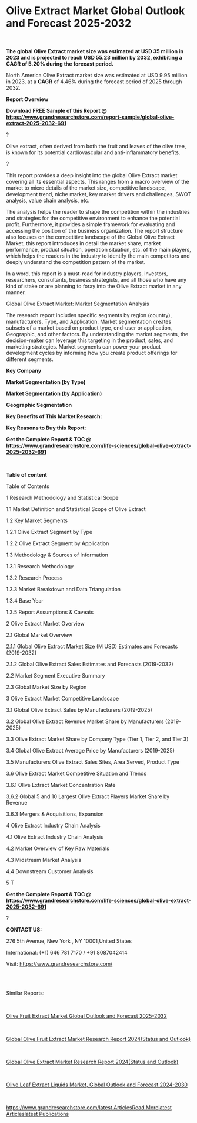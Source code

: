 <h1>Olive Extract Market Global Outlook and Forecast 2025-2032</h1><br/><p><strong>The global Olive Extract market size was estimated at USD 35 million in 2023 and is projected to reach USD 55.23 million by 2032, exhibiting a <strong>CAGR</strong> of 5.20% during the forecast period.</strong></p>
 
 
 
 <p>North America Olive Extract market size was estimated at USD 9.95 million in 2023, at a <strong>CAGR</strong> of 4.46% during the forecast period of 2025 through 2032.</p>
 
 
 
 <p><strong>Report Overview</strong></p>
 
 
 
 <div><b>Download FREE Sample of this Report @ <a href="https://www.grandresearchstore.com/report-sample/global-olive-extract-2025-2032-691">https://www.grandresearchstore.com/report-sample/global-olive-extract-2025-2032-691</a></b></div>
 
 
 
 <p>? </p>
 
 
 
 <p>Olive extract, often derived from both the fruit and leaves of the olive tree, is known for its potential cardiovascular and anti-inflammatory benefits.</p>
 
 
 
 <p>? </p>
 
 
 
 <p>This report provides a deep insight into the global Olive Extract market covering all its essential aspects. This ranges from a macro overview of the market to micro details of the market size, competitive landscape, development trend, niche market, key market drivers and challenges, SWOT analysis, value chain analysis, etc.</p>
 
 
 
 <p>The analysis helps the reader to shape the competition within the industries and strategies for the competitive environment to enhance the potential profit. Furthermore, it provides a simple framework for evaluating and accessing the position of the business organization. The report structure also focuses on the competitive landscape of the Global Olive Extract Market, this report introduces in detail the market share, market performance, product situation, operation situation, etc. of the main players, which helps the readers in the industry to identify the main competitors and deeply understand the competition pattern of the market.</p>
 
 
 
 <p>In a word, this report is a must-read for industry players, investors, researchers, consultants, business strategists, and all those who have any kind of stake or are planning to foray into the Olive Extract market in any manner.</p>
 
 
 
 <p>Global Olive Extract Market: Market Segmentation Analysis</p>
 
 
 
 <p>The research report includes specific segments by region (country), manufacturers, Type, and Application. Market segmentation creates subsets of a market based on product type, end-user or application, Geographic, and other factors. By understanding the market segments, the decision-maker can leverage this targeting in the product, sales, and marketing strategies. Market segments can power your product development cycles by informing how you create product offerings for different segments.</p>
 
 
 
 <p><strong>Key Company</strong></p>
 
 
 
 <p><strong>Market Segmentation (by Type)</strong></p>
 
 
 
 <p><strong>Market Segmentation (<strong>by Application</strong>)</strong></p>
 
 
 
 <p><strong>Geographic Segmentation</strong></p>
 
 
 
 <p><strong>Key Benefits of This Market Research:</strong></p>
 
 
 
 <p><strong>Key <strong>Reasons to Buy</strong> this Report:</strong></p>
 
 
 
 <div><b>Get the Complete Report & TOC @ <a href="https://www.grandresearchstore.com/life-sciences/global-olive-extract-2025-2032-691">https://www.grandresearchstore.com/life-sciences/global-olive-extract-2025-2032-691</a></b></div>
 
 
 
 <p><br />
 
 <b>Table of content</b></p>
 
 
 
 <p>Table of Contents<br />
 
 1 Research Methodology and Statistical Scope<br />
 
 1.1 Market Definition and Statistical Scope of Olive Extract<br />
 
 1.2 Key Market Segments<br />
 
 1.2.1 Olive Extract Segment by Type<br />
 
 1.2.2 Olive Extract Segment by Application<br />
 
 1.3 Methodology & Sources of Information<br />
 
 1.3.1 Research Methodology<br />
 
 1.3.2 Research Process<br />
 
 1.3.3 Market Breakdown and Data Triangulation<br />
 
 1.3.4 Base Year<br />
 
 1.3.5 Report Assumptions & Caveats<br />
 
 2 Olive Extract Market Overview<br />
 
 2.1 Global Market Overview<br />
 
 2.1.1 Global Olive Extract Market Size (M USD) Estimates and Forecasts (2019-2032)<br />
 
 2.1.2 Global Olive Extract Sales Estimates and Forecasts (2019-2032)<br />
 
 2.2 Market Segment Executive Summary<br />
 
 2.3 Global Market Size by Region<br />
 
 3 Olive Extract Market Competitive Landscape<br />
 
 3.1 Global Olive Extract Sales by Manufacturers (2019-2025)<br />
 
 3.2 Global Olive Extract Revenue Market Share by Manufacturers (2019-2025)<br />
 
 3.3 Olive Extract Market Share by Company Type (Tier 1, Tier 2, and Tier 3)<br />
 
 3.4 Global Olive Extract Average Price by Manufacturers (2019-2025)<br />
 
 3.5 Manufacturers Olive Extract Sales Sites, Area Served, Product Type<br />
 
 3.6 Olive Extract Market Competitive Situation and Trends<br />
 
 3.6.1 Olive Extract Market Concentration Rate<br />
 
 3.6.2 Global 5 and 10 Largest Olive Extract Players Market Share by Revenue<br />
 
 3.6.3 Mergers & Acquisitions, Expansion<br />
 
 4 Olive Extract Industry Chain Analysis<br />
 
 4.1 Olive Extract Industry Chain Analysis<br />
 
 4.2 Market Overview of Key Raw Materials<br />
 
 4.3 Midstream Market Analysis<br />
 
 4.4 Downstream Customer Analysis<br />
 
 5 T</p>
 
 
 
 <div><b>Get the Complete Report & TOC @ <a href="https://www.grandresearchstore.com/life-sciences/global-olive-extract-2025-2032-691">https://www.grandresearchstore.com/life-sciences/global-olive-extract-2025-2032-691</a></b></div>
 
 
 
 <p>? </p>
 
 
 
 <p><b>CONTACT US:</b><br />
 
 276 5th Avenue, New York , NY 10001,United States<br />
 
 International: (+1) 646 781 7170 / +91 8087042414<br />
 
 Visit: <a href="https://www.grandresearchstore.com/">https://www.grandresearchstore.com/</a><br />
 
 <br />
 
 <br />
 
 Similar Reports:<br />
 
 <br />
 
 <a href="https://www.grandresearchstore.com/life-sciences/global-olive-fruit-extract-2025-2032-142">Olive Fruit Extract Market Global Outlook and Forecast 2025-2032</a><br />
 
 <br />
 
 <a href="https://www.grandresearchstore.com/life-sciences/global-olive-fruit-extract-2024-552">Global Olive Fruit Extract Market Research Report 2024(Status and Outlook)</a><br />
 
 <br />
 
 <a href="https://www.grandresearchstore.com/life-sciences/global-olive-extract-2024-57">Global Olive Extract Market Research Report 2024(Status and Outlook)</a><br />
 
 <br />
 
 <a href="https://www.grandresearchstore.com/consumer-goods-and-services/global-olive-leaf-extract-liquids-forecast-2024-2030-569">Olive Leaf Extract Liquids Market, Global Outlook and Forecast 2024-2030</a><br />
 
 <br />
 
 <a href="https://gyeongbokgung.com">https://www.grandresearchstore.com/</a><a href="https://hallyeomaritime.com">latest Articles</a><a href="https://jingwansa.com">Read More</a><a href="https://nguoiviet.jp/">latest Articles</a><a href="https://www.intelmarketresearch.com/">latest Publications</a></p>